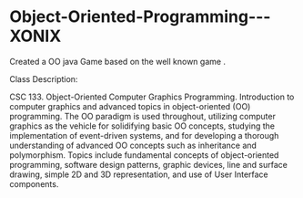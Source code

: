 # Object-Oriented-Programming---XONIX
Created a OO java Game based on the well known game .

Class Description:

CSC 133. Object-Oriented Computer Graphics Programming. Introduction to computer graphics and advanced topics in object-oriented (OO) programming. The OO paradigm is used throughout, utilizing computer graphics as the vehicle for solidifying basic OO concepts, studying the implementation of event-driven systems, and for developing a thorough understanding of advanced OO concepts such as inheritance and polymorphism. Topics include fundamental concepts of object-oriented programming, software design patterns, graphic devices, line and surface drawing, simple 2D and 3D representation, and use of User Interface components.
